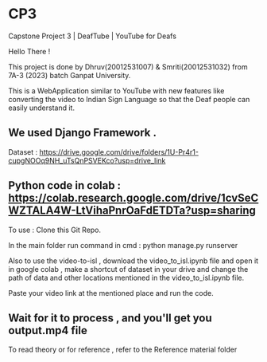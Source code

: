 # CP3
Capstone Project 3 | DeafTube | YouTube for Deafs

Hello There ! 

This project is done by Dhruv(20012531007) & Smriti(20012531032) from 7A-3 (2023) batch Ganpat University.

This is a WebApplication similar to YouTube with new features like converting the video to Indian Sign Language so that the Deaf people can easily understand it. 

We used Django Framework .
------------------------------------------------------------------------------------------------------------------------------------------
Dataset : https://drive.google.com/drive/folders/1U-Pr4r1-cupgNOOq9NH_uTsQnPSVEKco?usp=drive_link

Python code in colab : https://colab.research.google.com/drive/1cvSeCWZTALA4W-LtVihaPnrOaFdETDTa?usp=sharing
------------------------------------------------------------------------------------------------------------------------------------------
To use : Clone this Git Repo.

In the main folder run command in cmd : python manage.py runserver

Also to use the video-to-isl , download the video_to_isl.ipynb file and open it in google colab , make a shortcut of dataset in your drive and change the path of data and other locations mentioned in the video_to_isl.ipynb file. 

Paste your video link at the mentioned place and run the code.

Wait for it to process , and you'll get you output.mp4 file
------------------------------------------------------------------------------------------------------------------------------------------
To read theory or for reference , refer to the Reference material folder
